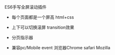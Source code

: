  ES6手写全屏滚动插件

 - 每个页面都是一个屏高
    html+css

 - 上下可以切换滚屏 transition效果
 - 分页指示器
 - 兼容pc/Mobile  event  浏览器Chrome safari Mozilla